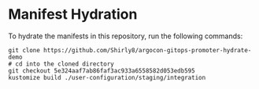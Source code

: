# Manifest Hydration

To hydrate the manifests in this repository, run the following commands:

```shell
git clone https://github.com/Shirly8/argocon-gitops-promoter-hydrate-demo
# cd into the cloned directory
git checkout 5e324aaf7ab86faf3ac933a6558582d053edb595
kustomize build ./user-configuration/staging/integration
```
